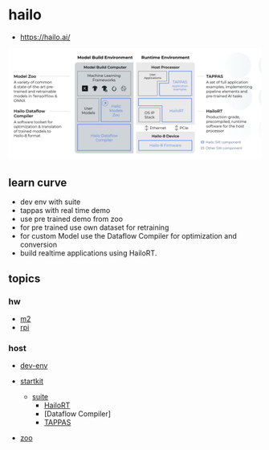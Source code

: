 # hailo

* https://hailo.ai/


![alt text](image-1.png)

## learn curve

* dev env with suite
* tappas with real time demo
* use pre trained demo from zoo
* for pre trained use own dataset for retraining 
* for custom Model use the Dataflow Compiler for optimization and conversion 
* build realtime applications using HailoRT.

## topics

### hw
* [m2](./m2modules/readme.md)
* [rpi](./rpiHat/readme.md)


### host

* [dev-env](./devEnv/readme.md)

* [startkit](./startKit/readme.md)
    * [suite](./startKit/suite.md)
        * [HailoRT](./startKit/HailoRT.md)
        * [Dataflow Compiler]
        * [TAPPAS](./tappas/readme.md)


* [zoo](./zoo/readme.md)
